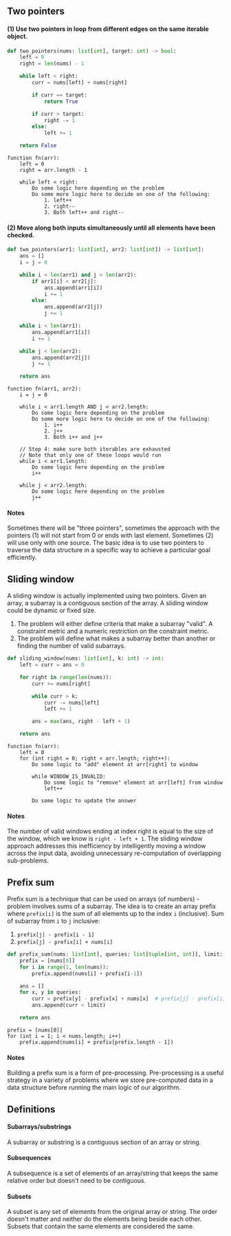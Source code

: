 Two pointers
------------

#### (1) Use two pointers in loop from different edges on the same iterable object.

```python
def two_pointers(nums: list[int], target: int) -> bool:
    left = 0
    right = len(nums) - 1

    while left < right:
        curr = nums[left] + nums[right]

        if curr == target:
            return True

        if curr > target:
            right -= 1
        else:
            left += 1

    return False
```

```text
function fn(arr):
    left = 0
    right = arr.length - 1

    while left < right:
        Do some logic here depending on the problem
        Do some more logic here to decide on one of the following:
            1. left++
            2. right--
            3. Both left++ and right--
```

#### (2) Move along both inputs simultaneously until all elements have been checked.

```python
def two_pointers(arr1: list[int], arr2: list[int]) -> list[int]:
    ans = []
    i = j = 0

    while i < len(arr1) and j < len(arr2):
        if arr1[i] < arr2[j]:
            ans.append(arr1[i])
            i += 1
        else:
            ans.append(arr2[j])
            j += 1

    while i < len(arr1):
        ans.append(arr1[i])
        i += 1

    while j < len(arr2):
        ans.append(arr2[j])
        j += 1

    return ans
```

```text
function fn(arr1, arr2):
    i = j = 0
    
    while i < arr1.length AND j < arr2.length:
        Do some logic here depending on the problem
        Do some more logic here to decide on one of the following:
            1. i++
            2. j++
            3. Both i++ and j++

    // Step 4: make sure both iterables are exhausted
    // Note that only one of these loops would run
    while i < arr1.length:
        Do some logic here depending on the problem
        i++

    while j < arr2.length:
        Do some logic here depending on the problem
        j++
```

#### Notes

Sometimes there will be "three pointers", sometimes the approach with the pointers (1) will not start from 0 or ends
with last element.
Sometimes (2) will use only with one source. The basic idea is to use two pointers to traverse the data structure in a
specific way to achieve a particular goal efficiently.

Sliding window
--------------

A sliding window is actually implemented using two pointers.
Given an array, a subarray is a contiguous section of the array.
A sliding window could be dynamic or fixed size.

1. The problem will either define criteria that make a subarray "valid". A constraint metric and a numeric restriction
   on the constraint metric.
2. The problem will define what makes a subarray better than another or finding the number of valid subarrays.

```python
def sliding_window(nums: list[int], k: int) -> int:
    left = curr = ans = 0

    for right in range(len(nums)):
        curr += nums[right]

        while curr > k:
            curr -= nums[left]
            left += 1

        ans = max(ans, right - left + 1)

    return ans
```

```text
function fn(arr):
    left = 0
    for (int right = 0; right < arr.length; right++):
        Do some logic to "add" element at arr[right] to window

        while WINDOW_IS_INVALID:
            Do some logic to "remove" element at arr[left] from window
            left++

        Do some logic to update the answer
```

#### Notes

The number of valid windows ending at index right is equal to the size of the window, which we know
is `right - left + 1`.
The sliding window approach addresses this inefficiency by intelligently moving a window across the input data, avoiding
unnecessary re-computation of overlapping sub-problems.

Prefix sum
----------

Prefix sum is a technique that can be used on arrays (of numbers) - problem involves sums of a subarray.
The idea is to create an array prefix where `prefix[i]` is the sum of all elements up to the index `i` (inclusive).
Sum of subarray from `i` to `j` inclusive:

1. `prefix[j] - prefix[i - 1]`
2. `prefix[j] - prefix[i] + nums[i]`

```python
def prefix_sum(nums: list[int], queries: list[tuple[int, int]], limit: int) -> list[bool]:
    prefix = [nums[0]]
    for i in range(1, len(nums)):
        prefix.append(nums[i] + prefix[i-1])

    ans = []
    for x, y in queries:
        curr = prefix[y] - prefix[x] + nums[x]  # prefix[j] - prefix[i] + nums[i]
        ans.append(curr < limit)

    return ans
```

```text
prefix = [nums[0]]
for (int i = 1; i < nums.length; i++)
    prefix.append(nums[i] + prefix[prefix.length - 1])
```

#### Notes

Building a prefix sum is a form of pre-processing. Pre-processing is a useful 
strategy in a variety of problems where we store pre-computed data in a data 
structure before running the main logic of our algorithm.

Definitions
-----------

#### Subarrays/substrings

A subarray or substring is a contiguous section of an array or string. 

#### Subsequences

A subsequence is a set of elements of an array/string that 
keeps the same relative order but doesn't need to be contiguous.

#### Subsets

A subset is any set of elements from the original array or string. 
The order doesn't matter and neither do the elements being beside each other.
Subsets that contain the same elements are considered the same.
